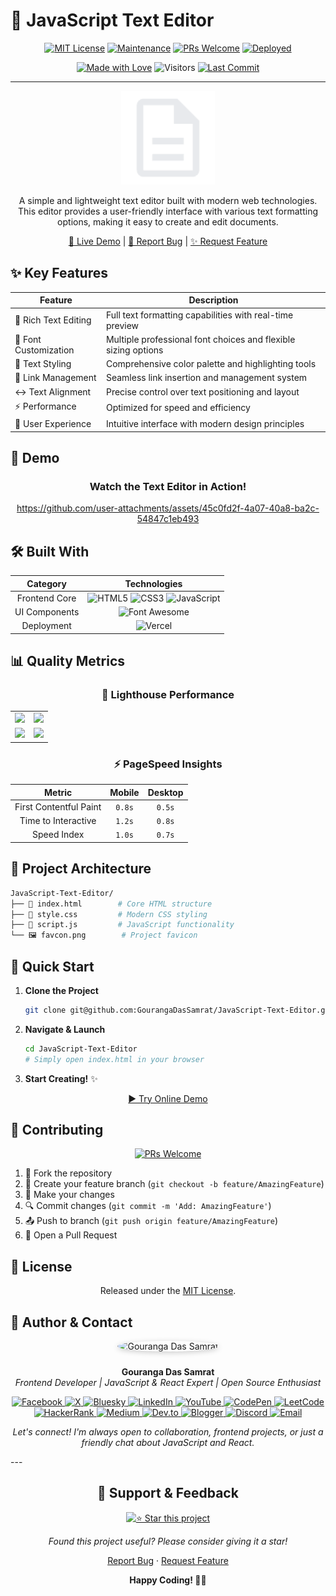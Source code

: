 # 📝 JavaScript Text Editor

<div align="center">

[![MIT License](https://img.shields.io/badge/License-MIT-green.svg)](https://opensource.org/licenses/MIT)
[![Maintenance](https://img.shields.io/badge/Maintained%3F-yes-green.svg)](https://github.com/GourangaDasSamrat/JavaScript-Text-Editor/graphs/commit-activity)
[![PRs Welcome](https://img.shields.io/badge/PRs-welcome-brightgreen.svg?style=flat-square)](http://makeapullrequest.com)
[![Deployed](https://img.shields.io/badge/Deployed-Vercel-black)](https://java-script-text-editor.vercel.app/)

[![Made with Love](https://img.shields.io/badge/Made%20With-Love-orange.svg)](https://github.com/GourangaDasSamrat/JavaScript-Text-Editor)
![Visitors](https://img.shields.io/badge/dynamic/json?color=informational&label=Visitors&query=value&url=https://api.countapi.xyz/hit/gourangadassamrat.javascript-text-editor/readme)
[![Last Commit](https://img.shields.io/github/last-commit/GourangaDasSamrat/JavaScript-Text-Editor)](https://github.com/GourangaDasSamrat/JavaScript-Text-Editor/commits/main)

---

<p align="center">
  <img src="favcon.png" alt="JavaScript Text Editor Logo" width="150px" height="150px"/>
</p>

A simple and lightweight text editor built with modern web technologies. This editor provides a user-friendly interface with various text formatting options, making it easy to create and edit documents.

[🚀 Live Demo](https://java-script-text-editor.vercel.app/) | [📝 Report Bug](https://github.com/GourangaDasSamrat/JavaScript-Text-Editor/issues) | [✨ Request Feature](https://github.com/GourangaDasSamrat/JavaScript-Text-Editor/issues)

</div>

## ✨ Key Features

<div align="center">

| Feature               | Description                                                    |
| --------------------- | -------------------------------------------------------------- |
| 📝 Rich Text Editing  | Full text formatting capabilities with real-time preview       |
| 🎨 Font Customization | Multiple professional font choices and flexible sizing options |
| 🌈 Text Styling       | Comprehensive color palette and highlighting tools             |
| 🔗 Link Management    | Seamless link insertion and management system                  |
| ↔️ Text Alignment     | Precise control over text positioning and layout               |
| ⚡ Performance        | Optimized for speed and efficiency                             |
| 🎯 User Experience    | Intuitive interface with modern design principles              |

</div>

## 🎥 Demo

<div align="center">
  <h3>Watch the Text Editor in Action!</h3>
  

https://github.com/user-attachments/assets/45c0fd2f-4a07-40a8-ba2c-54847c1eb493


</div>

## 🛠️ Built With

<div align="center">

|   Category    |                                                                                                                                                     Technologies                                                                                                                                                     |
| :-----------: | :------------------------------------------------------------------------------------------------------------------------------------------------------------------------------------------------------------------------------------------------------------------------------------------------------------------: |
| Frontend Core | ![HTML5](https://img.shields.io/badge/HTML5-E34F26?style=for-the-badge&logo=html5&logoColor=white) ![CSS3](https://img.shields.io/badge/CSS3-1572B6?style=for-the-badge&logo=css3&logoColor=white) ![JavaScript](https://img.shields.io/badge/JavaScript-F7DF1E?style=for-the-badge&logo=javascript&logoColor=black) |
| UI Components |                                                                                                ![Font Awesome](https://img.shields.io/badge/Font_Awesome-339AF0?style=for-the-badge&logo=fontawesome&logoColor=white)                                                                                                |
|  Deployment   |                                                                                                        ![Vercel](https://img.shields.io/badge/Vercel-000000?style=for-the-badge&logo=vercel&logoColor=white)                                                                                                         |

</div>

## 📊 Quality Metrics

<div align="center">

### 🌟 Lighthouse Performance

<table>
<tr>
<td align="center">
<img src="https://img.shields.io/badge/Performance-98%25-success?style=for-the-badge&logo=lighthouse&logoColor=white"/>
</td>
<td align="center">
<img src="https://img.shields.io/badge/Accessibility-100%25-success?style=for-the-badge&logo=lighthouse&logoColor=white"/>
</td>
</tr>
<tr>
<td align="center">
<img src="https://img.shields.io/badge/Best_Practices-95%25-success?style=for-the-badge&logo=lighthouse&logoColor=white"/>
</td>
<td align="center">
<img src="https://img.shields.io/badge/SEO-100%25-success?style=for-the-badge&logo=lighthouse&logoColor=white"/>
</td>
</tr>
</table>

### ⚡ PageSpeed Insights

|         Metric         | Mobile | Desktop |
| :--------------------: | :----: | :-----: |
| First Contentful Paint | `0.8s` | `0.5s`  |
|  Time to Interactive   | `1.2s` | `0.8s`  |
|      Speed Index       | `1.0s` | `0.7s`  |

</div>

## 📂 Project Architecture

```bash
JavaScript-Text-Editor/
├── 📄 index.html        # Core HTML structure
├── 🎨 style.css         # Modern CSS styling
├── 📜 script.js         # JavaScript functionality
└── 🖼️ favcon.png        # Project favicon
```

## 🚀 Quick Start

1. **Clone the Project**

   ```bash
   git clone git@github.com:GourangaDasSamrat/JavaScript-Text-Editor.git
   ```

2. **Navigate & Launch**

   ```bash
   cd JavaScript-Text-Editor
   # Simply open index.html in your browser
   ```

3. **Start Creating!** ✨

<div align="center">

[▶️ Try Online Demo](https://java-script-text-editor.vercel.app/)

</div>

## 🤝 Contributing

<div align="center">

[![PRs Welcome](https://img.shields.io/badge/PRs-welcome-brightgreen.svg?style=for-the-badge)](http://makeapullrequest.com)

</div>

1. 🔱 Fork the repository
2. 🌿 Create your feature branch (`git checkout -b feature/AmazingFeature`)
3. 📝 Make your changes
4. 🔍 Commit changes (`git commit -m 'Add: AmazingFeature'`)
5. 📤 Push to branch (`git push origin feature/AmazingFeature`)
6. 🎯 Open a Pull Request

## 📜 License

<div align="center">

Released under the [MIT License](LICENSE).

</div>

## 👤 Author & Contact

<p align="center">
  <img src="https://i.postimg.cc/Bnwyx7kh/485760954-644674311798231-1067913994704069438-n.jpg" alt="Gouranga Das Samrat" width="110" style="border-radius:50%;margin-bottom:10px;box-shadow:0 2px 8px #ccc;"/>
</p>

<p align="center">
  <b>Gouranga Das Samrat</b><br>
  <i>Frontend Developer | JavaScript & React Expert | Open Source Enthusiast</i>
</p>
<p align="center">
  <a href="https://www.facebook.com/gourangadassamrat" title="Facebook">
    <img
      src="https://img.shields.io/badge/Facebook-1877F2?style=for-the-badge&logo=facebook&logoColor=white"
      alt="Facebook"
    />
  </a>
  <a href="https://x.com/gouranga_khulna" title="X">
    <img
      src="https://img.shields.io/badge/X-000000?style=for-the-badge&logo=x&logoColor=white"
      alt="X"
    />
  </a>
  <a href="https://bsky.app/profile/gouranga-khulna.bsky.social" title="Bluesky">
    <img
      src="https://img.shields.io/badge/Bluesky-1DA1F2?style=for-the-badge&logo=bluesky&logoColor=white"
      alt="Bluesky"
    />
  </a>
  <a href="https://linkedin.com/in/gouranga-das-samrat" title="LinkedIn">
    <img
      src="https://img.shields.io/badge/LinkedIn-0077B5?style=for-the-badge&logo=linkedin&logoColor=white"
      alt="LinkedIn"
    />
  </a>
  <a href="https://www.youtube.com/@GourangaDasSamrat" title="YouTube">
    <img
      src="https://img.shields.io/badge/YouTube-FF0000?style=for-the-badge&logo=youtube&logoColor=white"
      alt="YouTube"
    />
  </a>
  <a href="https://codepen.io/gouranga-das-samrat" title="CodePen">
    <img
      src="https://img.shields.io/badge/CodePen-000000?style=for-the-badge&logo=codepen&logoColor=white"
      alt="CodePen"
    />
  </a>
  <a href="https://leetcode.com/u/gourangadassamrat/" title="LeetCode">
    <img
      src="https://img.shields.io/badge/LeetCode-FFA116?style=for-the-badge&logo=leetcode&logoColor=white"
      alt="LeetCode"
    />
  </a>
  <a href="https://www.hackerrank.com/profile/gouranga_das_kh1" title="HackerRank">
    <img
      src="https://img.shields.io/badge/HackerRank-2EC866?style=for-the-badge&logo=hackerrank&logoColor=white"
      alt="HackerRank"
    />
  </a>
  <a href="https://medium.com/@gouranga.das.khulna" title="Medium">
    <img
      src="https://img.shields.io/badge/Medium-12100E?style=for-the-badge&logo=medium&logoColor=white"
      alt="Medium"
    />
  </a>
  <a href="https://dev.to/gouranga-das-khulna/" title="Dev.to">
    <img
      src="https://img.shields.io/badge/Dev.to-0A0A0A?style=for-the-badge&logo=dev.to&logoColor=white"
      alt="Dev.to"
    />
  </a>
  <a href="https://gourangadassamrat.blogspot.com/" title="Blogger">
    <img
      src="https://img.shields.io/badge/Blogger-FF5722?style=for-the-badge&logo=blogger&logoColor=white"
      alt="Blogger"
    />
  </a>
  <a href="https://discord.gg/jnZStfKW7v" title="Discord">
    <img
      src="https://img.shields.io/badge/Discord-5865F2?style=for-the-badge&logo=discord&logoColor=white"
      alt="Discord"
    />
  </a>
  <a href="mailto:gouranga.das.khulna@gmail.com" title="Email">
    <img
      src="https://img.shields.io/badge/Email-D14836?style=for-the-badge&logo=gmail&logoColor=white"
      alt="Email"
    />
  </a>
</p>
<p align="center">
  <i>Let's connect! I'm always open to collaboration, frontend projects, or just a friendly chat about JavaScript and React.</i>
</p>
---

<div align="center">

## 💝 Support & Feedback

[![⭐ Star this project](https://img.shields.io/badge/-⭐%20Star%20this%20project-yellow?style=for-the-badge)](https://github.com/GourangaDasSamrat/JavaScript-Text-Editor)

_Found this project useful? Please consider giving it a star!_

[Report Bug](https://github.com/GourangaDasSamrat/JavaScript-Text-Editor/issues) · [Request Feature](https://github.com/GourangaDasSamrat/JavaScript-Text-Editor/issues)

</div>

<div align="center">

**Happy Coding! 👨‍💻**

</div>
